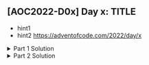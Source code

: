 ## [AOC2022-D0x] Day x: TITLE
- hint1
- hint2
https://adventofcode.com/2022/day/x

<details>
  <summary>Part 1 Solution</summary>
  
  ```python
  code
  ```
</details>

<details>
  <summary>Part 2 Solution</summary>
    
  ```python
  code
  ```
</details>
